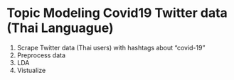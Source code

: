 # Topic Modeling Covid19 Twitter data (Thai Languague)

1. Scrape Twitter data (Thai users) with hashtags about “covid-19”
2. Preprocess data
3. LDA
4. Vistualize

